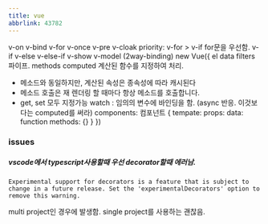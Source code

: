 ```yaml
---
title: vue
abbrlink: 43782
---
```


v-on
v-bind
v-for
v-once
v-pre
v-cloak
priority: v-for > v-if for문을 우선함.
v-if
v-else
v-else-if
v-show
v-model (2way-binding)
new Vue({
  el
  data
  filters 파이프.
  methods
  computed 계산된 함수를 지정하여 처리. 
   - 메소드와 동일하지만, 계산된 속성은 종속성에 따라 캐시된다
   - 메소드 호출은 재 렌더링 할 때마다 항상 메소드를 호출합니다.
   - get, set 모두 지정가능
  watch : 임의의 변수에 바인딩을 함. (async 반응. 이것보다는 computed를 써라)
  components: 컴포넌트 {
    tempate:
    props:
    data: function
    methods: {}
  }
})


### issues
##### vscode에서 typescript사용할때 우선 decorator할때 에러남.
```
Experimental support for decorators is a feature that is subject to change in a future release. Set the 'experimentalDecorators' option to remove this warning.
```
multi project인 경우에 발생함.
single project를 사용하는 괜찮음.